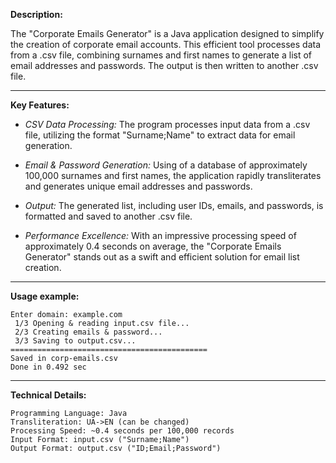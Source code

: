 
**Description:**

The "Corporate Emails Generator" is a Java application designed to simplify the creation of corporate email accounts. This efficient tool processes data from a .csv file, combining surnames and first names to generate a list of email addresses and passwords. The output is then written to another .csv file.
****
**Key Features:**

  - _CSV Data Processing:_ The program processes input data from a .csv file, utilizing the format "Surname;Name" to extract data for email generation.

  - _Email & Password Generation:_ Using of a database of approximately 100,000 surnames and first names, the application rapidly transliterates and generates unique email addresses and passwords.

  - _Output:_ The generated list, including user IDs, emails, and passwords, is formatted and saved to another .csv file.

  - _Performance Excellence:_ With an impressive processing speed of approximately 0.4 seconds on average, the "Corporate Emails Generator" stands out as a swift and efficient solution for email list creation.
****
**Usage example:**

    Enter domain: example.com
     1/3 Opening & reading input.csv file...
     2/3 Creating emails & password...
     3/3 Saving to output.csv...
    ============================================
    Saved in corp-emails.csv
    Done in 0.492 sec
****
**Technical Details:**

    Programming Language: Java
    Transliteration: UA->EN (can be changed)
    Processing Speed: ~0.4 seconds per 100,000 records
    Input Format: input.csv ("Surname;Name")
    Output Format: output.csv ("ID;Email;Password")
